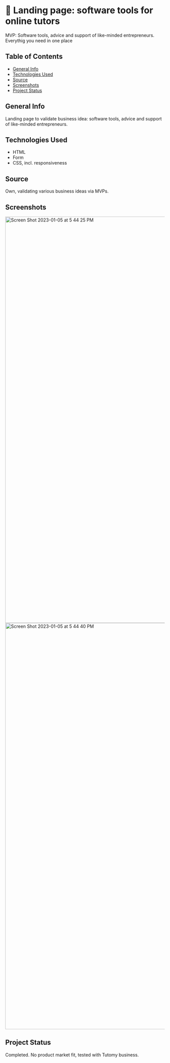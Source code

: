# :book: Landing page: software tools for online tutors #
MVP: Software tools, advice and support of like-minded entrepreneurs. Everythig you need in one place

## Table of Contents ##
* [General Info](#General-Info)
* [Technologies Used](#Technologies-Used)
* [Source](#Source)
* [Screenshots](#Screenshots)
* [Project Status](#Project-Status)

## General Info ##
Landing page to validate business idea: software tools, advice and support of like-minded entrepreneurs.

## Technologies Used ##
* HTML
* Form
* CSS, incl. responsiveness

## Source ##
Own, validating various business ideas via MVPs.

## Screenshots ##
<img width="1280" alt="Screen Shot 2023-01-05 at 5 44 25 PM" src="https://user-images.githubusercontent.com/59709289/210912873-74a617cd-1690-4a91-aa31-9f5bd1801e9f.png">
<img width="1280" alt="Screen Shot 2023-01-05 at 5 44 40 PM" src="https://user-images.githubusercontent.com/59709289/210912887-7c86e40a-c01e-4a65-bf26-14265206e463.png">

## Project Status ##
Completed. No product market fit, tested with Tutomy business.

